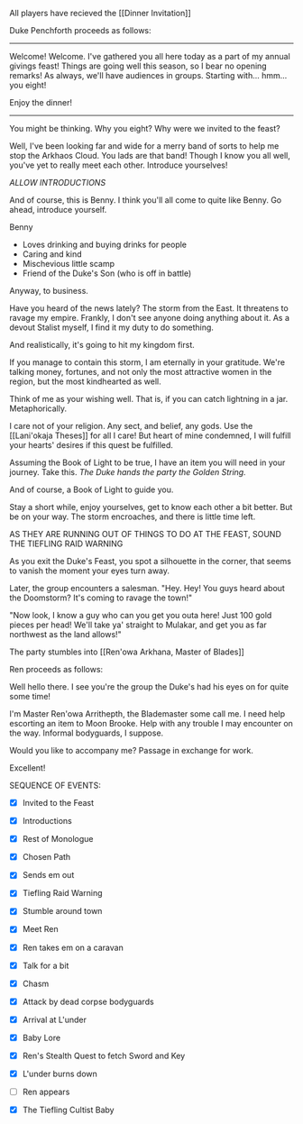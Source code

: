  All players have recieved the [[Dinner Invitation]]

Duke Penchforth proceeds as follows:

---

Welcome! Welcome. I've gathered you all here today as a part of my annual givings feast!
Things are going well this season, so I bear no opening remarks!
As always, we'll have audiences in groups. Starting with...
hmm... you eight!

Enjoy the dinner!

---

You might be thinking. Why you eight?
Why were we invited to the feast?

Well, I've been looking far and wide for a merry band of sorts to help me stop the Arkhaos Cloud.
You lads are that band!
Though I know you all well, you've yet to really meet each other. Introduce yourselves!


*ALLOW INTRODUCTIONS*

And of course, this is Benny. I think you'll all come to quite like Benny. Go ahead, introduce yourself.

Benny
- Loves drinking and buying drinks for people
- Caring and kind
- Mischevious little scamp
- Friend of the Duke's Son (who is off in battle)


Anyway, to business.

Have you heard of the news lately?
The storm from the East. It threatens to ravage my empire. Frankly, I don't see anyone doing anything about it. As a devout Stalist myself, I find it my duty to do something.

And realistically, it's going to hit my kingdom first.

If you manage to contain this storm, I am eternally in your gratitude. We're talking money, fortunes, and not only the most attractive women in the region, but the most kindhearted as well.

Think of me as your wishing well. That is, if you can catch lightning in a jar. Metaphorically.

I care not of your religion. Any sect, and belief, any gods. Use the [[Lani'okaja Theses]] for all I care! But heart of mine condemned, I will fulfill your hearts' desires if this quest be fulfilled.

Assuming the Book of Light to be true, I have an item you will need in your journey. Take this.
*The Duke hands the party the Golden String.*

And of course, a Book of Light to guide you.

Stay a short while, enjoy yourselves, get to know each other a bit better. But be on your way. The storm encroaches, and there is little time left.


AS THEY ARE RUNNING OUT OF THINGS TO DO AT THE FEAST, SOUND THE TIEFLING RAID WARNING


As you exit the Duke's Feast, you spot a silhouette in the corner, that seems to vanish the moment your eyes turn away.


Later, the group encounters a salesman.
"Hey. Hey! You guys heard about the Doomstorm? It's coming to ravage the town!"

"Now look, I know a guy who can you get you outa here! Just 100 gold pieces per head! We'll take ya' straight to Mulakar, and get you as far northwest as the land allows!"


The party stumbles into [[Ren'owa Arkhana, Master of Blades]]

Ren proceeds as follows:

Well hello there. I see you're the group the Duke's had his eyes on for quite some time!

I'm Master Ren'owa Arrithepth, the Blademaster some call me. I need help escorting an item to Moon Brooke. Help with any trouble I may encounter on the way. Informal bodyguards, I suppose.

Would you like to accompany me? Passage in exchange for work.

Excellent!


SEQUENCE OF EVENTS:
- [x] Invited to the Feast
- [x] Introductions
- [x] Rest of Monologue
- [x] Chosen Path
- [x] Sends em out
- [x] Tiefling Raid Warning
- [x] Stumble around town
- [x] Meet Ren
- [x] Ren takes em on a caravan
- [x] Talk for a bit
- [x] Chasm
- [x] Attack by dead corpse bodyguards
- [x] Arrival at L'under
- [x] Baby Lore
- [x] Ren's Stealth Quest to fetch Sword and Key
- [x] L'under burns down
- [ ] Ren appears
- [x] The Tiefling Cultist Baby

